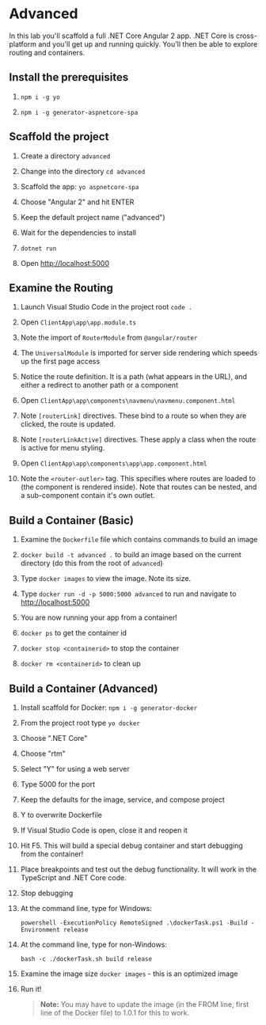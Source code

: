 # Advanced 

In this lab you'll scaffold a full .NET Core Angular 2 app. .NET Core is cross-platform and you'll get up and running quickly. You'll then be able to explore routing and containers. 

## Install the prerequisites 

1. `npm i -g yo` 

2. `npm i -g generator-aspnetcore-spa` 

## Scaffold the project 

1. Create a directory `advanced` 

2. Change into the directory `cd advanced` 

3. Scaffold the app: `yo aspnetcore-spa` 

4. Choose "Angular 2" and hit ENTER 

5. Keep the default project name ("advanced")

6. Wait for the dependencies to install 

7. `dotnet run` 

8. Open [http://localhost:5000](http://localhost:5000)

## Examine the Routing 

1. Launch Visual Studio Code in the project root `code .` 

2. Open `ClientApp\app\app.module.ts` 

3. Note the import of `RouterModule` from `@angular/router` 

4. The `UniversalModule` is imported for server side rendering which speeds up the first page access 

5. Notice the route definition. It is a path (what appears in the URL), and either a redirect to another path or a component

6. Open `ClientApp\app\components\navmenu\navmenu.component.html` 

7. Note `[routerLink]` directives. These bind to a route so when they are clicked, the route is updated. 

8. Note `[routerLinkActive]` directives. These apply a class when the route is active for menu styling. 

9. Open `ClientApp\app\components\app\app.component.html` 

10. Note the `<router-outler>` tag. This specifies where routes are loaded to (the component is rendered inside). Note that routes can be nested, and a sub-component contain it's own outlet.

## Build a Container (Basic)

1. Examine the `Dockerfile` file which contains commands to build an image 

2. `docker build -t advanced .` to build an image based on the current directory (do this from the root of `advanced`)

3. Type `docker images` to view the image. Note its size. 

4. Type `docker run -d -p 5000:5000 advanced` to run and navigate to [http://localhost:5000](http://localhost:5000)

5. You are now running your app from a container! 

6. `docker ps` to get the container id 

7. `docker stop <containerid>` to stop the container 

8. `docker rm <containerid>` to clean up 

## Build a Container (Advanced) 

1. Install scaffold for Docker: `npm i -g generator-docker` 

2. From the project root type `yo docker` 

3. Choose ".NET Core" 

4. Choose "rtm" 

5. Select "Y" for using a web server 

6. Type 5000 for the port 

7. Keep the defaults for the image, service, and compose project

8. Y to overwrite Dockerfile 

9. If Visual Studio Code is open, close it and reopen it 

10. Hit F5. This will build a special debug container and start debugging from the container! 

11. Place breakpoints and test out the debug functionality. It will work in the TypeScript and .NET Core code. 

12. Stop debugging 

13. At the command line, type for Windows: 

    `powershell -ExecutionPolicy RemoteSigned .\dockerTask.ps1 -Build -Environment release` 

13. At the command line, type for non-Windows: 

    `bash -c ./dockerTask.sh build release` 

14. Examine the image size `docker images` - this is an optimized image 

15. Run it! 

    >**Note:** You may have to update the image (in the FROM line, first line of the Docker file) to 1.0.1 for this to work.



